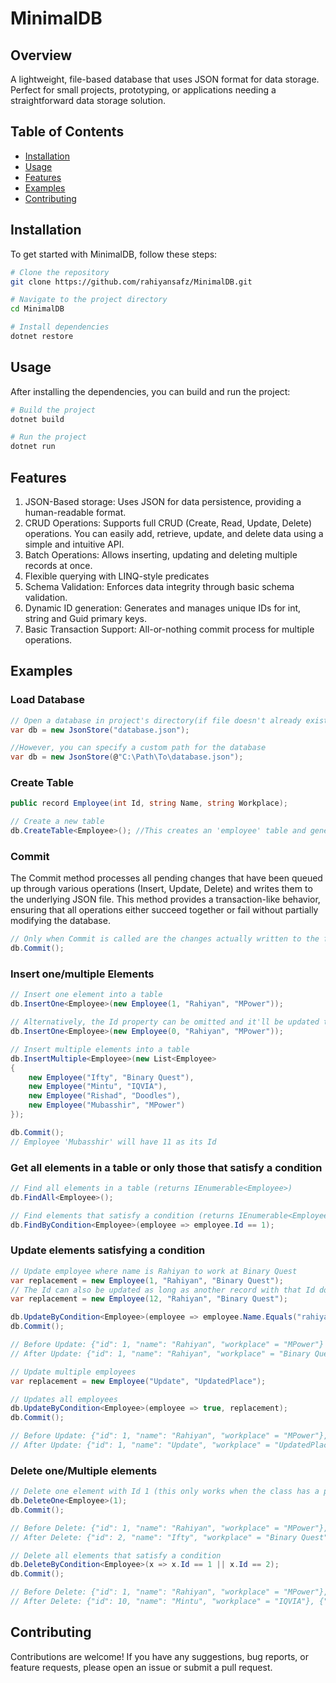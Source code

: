 # MinimalDB

## Overview
A lightweight, file-based database that uses JSON format for data storage. Perfect for small projects, prototyping, or applications needing a straightforward data storage solution.

## Table of Contents

- [Installation](#installation)
- [Usage](#usage)
- [Features](#features)
- [Examples](#examples)
- [Contributing](#contributing)

## Installation

To get started with MinimalDB, follow these steps:

```bash
# Clone the repository
git clone https://github.com/rahiyansafz/MinimalDB.git

# Navigate to the project directory
cd MinimalDB

# Install dependencies
dotnet restore
```
## Usage

After installing the dependencies, you can build and run the project:

```bash
# Build the project
dotnet build

# Run the project
dotnet run
```

## Features
1. JSON-Based storage: Uses JSON for data persistence, providing a human-readable format.
2. CRUD Operations: Supports full CRUD (Create, Read, Update, Delete) operations. You can easily add, retrieve, update, and delete data using a simple and intuitive API.
3. Batch Operations: Allows inserting, updating and deleting multiple records at once.
4. Flexible querying with LINQ-style predicates
5. Schema Validation: Enforces data integrity through basic schema validation.
6. Dynamic ID generation: Generates and manages unique IDs for int, string and Guid primary keys.
7. Basic Transaction Support: All-or-nothing commit process for multiple operations.

## Examples
### Load Database
```csharp
// Open a database in project's directory(if file doesn't already exist, it creates a new one)
var db = new JsonStore("database.json");

//However, you can specify a custom path for the database
var db = new JsonStore(@"C:\Path\To\database.json");
```

### Create Table
```csharp
public record Employee(int Id, string Name, string Workplace);

// Create a new table
db.CreateTable<Employee>(); //This creates an 'employee' table and generates the schema that will you be used to validate entries into the table
```
### Commit
The Commit method processes all pending changes that have been queued up through various operations (Insert, Update, Delete) and writes them to the underlying JSON file. This method provides a transaction-like behavior, ensuring that all operations either succeed together or fail without partially modifying the database.
```csharp
// Only when Commit is called are the changes actually written to the file.
db.Commit();
```
### Insert one/multiple Elements
```csharp
// Insert one element into a table
db.InsertOne<Employee>(new Employee(1, "Rahiyan", "MPower"));

// Alternatively, the Id property can be omitted and it'll be updated to the correct value (this only works for integer, string, and Guid types)
db.InsertOne<Employee>(new Employee(0, "Rahiyan", "MPower"));

// Insert multiple elements into a table
db.InsertMultiple<Employee>(new List<Employee>
{
    new Employee("Ifty", "Binary Quest"),
    new Employee("Mintu", "IQVIA"),
    new Employee("Rishad", "Doodles"),
    new Employee("Mubasshir", "MPower")
});

db.Commit();
// Employee 'Mubasshir' will have 11 as its Id
```
### Get all elements in a table or only those that satisfy a condition
```csharp
// Find all elements in a table (returns IEnumerable<Employee>)
db.FindAll<Employee>();

// Find elements that satisfy a condition (returns IEnumerable<Employee>)
db.FindByCondition<Employee>(employee => employee.Id == 1);
```
### Update elements satisfying a condition
```csharp
// Update employee where name is Rahiyan to work at Binary Quest
var replacement = new Employee(1, "Rahiyan", "Binary Quest");
// The Id can also be updated as long as another record with that Id does not already exist
var replacement = new Employee(12, "Rahiyan", "Binary Quest");

db.UpdateByCondition<Employee>(employee => employee.Name.Equals("rahiyan", StringComparison.CurrentCultureIgnoreCase), replacement);
db.Commit();

// Before Update: {"id": 1, "name": "Rahiyan", "workplace" = "MPower"}
// After Update: {"id": 1, "name": "Rahiyan", "workplace" = "Binary Quest"}

// Update multiple employees
var replacement = new Employee("Update", "UpdatedPlace");

// Updates all employees
db.UpdateByCondition<Employee>(employee => true, replacement);
db.Commit();

// Before Update: {"id": 1, "name": "Rahiyan", "workplace" = "MPower"}, {"id": 2, "name": "Ifty", "workplace" = "Binary Quest"}... {"id": 11, "name": "Mubasshir", "workplace" = "MPower"}
// After Update: {"id": 1, "name": "Update", "workplace" = "UpdatedPlace"}, {"id": 2, "name": "Update", "workplace" = "UpdatedPlace"}... {"id": 11, "name": "Update", "workplace" = "UpdatedPlace"}
```

### Delete one/Multiple elements
```csharp
// Delete one element with Id 1 (this only works when the class has a property "Id")
db.DeleteOne<Employee>(1);
db.Commit();

// Before Delete: {"id": 1, "name": "Rahiyan", "workplace" = "MPower"}, {"id": 2, "name": "Ifty", "workplace" = "Binary Quest"}... {"id": 11, "name": "Mubasshir", "workplace" = "MPower"}
// After Delete: {"id": 2, "name": "Ifty", "workplace" = "Binary Quest"}... {"id": 11, "name": "Mubasshir", "workplace" = "MPower"}

// Delete all elements that satisfy a condition
db.DeleteByCondition<Employee>(x => x.Id == 1 || x.Id == 2);
db.Commit();

// Before Delete: {"id": 1, "name": "Rahiyan", "workplace" = "MPower"}, {"id": 2, "name": "Ifty", "workplace" = "Binary Quest"}... {"id": 11, "name": "Mubasshir", "workplace" = "MPower"}
// After Delete: {"id": 10, "name": "Mintu", "workplace" = "IQVIA"}, {"id": 11, "name": "Mubasshir", "workplace" = "MPower"}
```

## Contributing

Contributions are welcome! If you have any suggestions, bug reports, or feature requests, please open an issue or submit a pull request.
